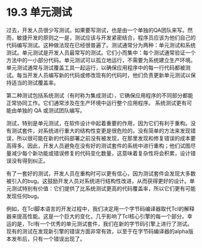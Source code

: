 # 19.3 单元测试

过去，开发人员很少写测试。如果要写测试，也是由一个单独的QA团队来写。然而，敏捷开发的原则之一是，测试应该与开发紧密结合，程序员应该为他们自己的代码编写测试。这种做法现在已经很普遍了。测试通常分为两种：单元测试和系统测试。单元测试是开发人员最常写的测试。它们小而集中：每个测试通常验证一个方法中的一小部分代码。单元测试可以孤立地运行，不需要为系统建立生产环境。单元测试通常与测试覆盖工具一起运行，以确保应用程序中的每一行代码都被测试。每当开发人员编写新的代码或修改现有的代码时，他们负责更新单元测试以保持适当的测试覆盖率。

第二种测试包括系统测试（有时称为集成测试），它确保应用程序的不同部分都能正常协同工作。它们通常涉及在生产环境中运行整个应用程序。 系统测试更有可能由单独的 QA 或测试团队编写。

测试，特别是单元测试，在软件设计中起着重要的作用，因为它们有利于重构。没有测试套件，对系统进行重大的结构性变更是很危险的。没有简单的方法来发现错误，所以很可能在新的代码部署之前没有被发现，在那里发现和修复错误的成本要高得多。因此，开发人员避免在没有好的测试套件的系统中进行重构；他们试图尽量减少每个新功能或错误修复的代码变化数量，这意味着复杂性将会积累，设计错误没有得到纠正。

有了一套好的测试，开发人员在重构时可以更有信心，因为测试套件会发现大多数被引入的bug。这鼓励开发人员对系统进行结构性改进，从而获得更好的设计。单元测试特别有价值：它们提供了比系统测试更高的代码覆盖率，所以它们更有可能发现任何bug。

例如，在Tcl脚本语言的开发过程中，我们决定用一个字节码编译器取代Tcl的解释器来提高性能。这是一个巨大的变化，几乎影响了Tcl核心引擎的每一个部分。幸运的是，Tcl有一个优秀的单元测试套件，我们在新的字节码引擎上进行了测试。现有的测试在发现新引擎的错误方面非常有效，以至于在字节码编译器的alpha版本发布后，只有一个错误出现了。
